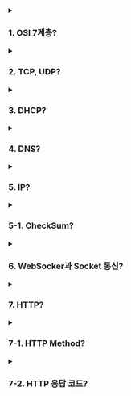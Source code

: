 <details>
  <summary><h3>1. OSI 7계층?</h3></summary>
  <ul>
    <li> OSI 7계층은 네트워크의 통신 과정을 7개의 계층으로 나눈 모델입니다. </li>
    <ul>
      <li> Physical Layer (물리 계층) : 실제 장치들을 통해 데이터를 전송합니다. </li>
      <li> Data Link Layer (데이터 링크 계층) : 네트워크 기기들 사이의 데이터 전송 및 물리 주소를 관리합니다. </li>
      <li> Network Layer (네트워크 계층) : 다양한 네트워크 간의 통신 경로를 선택합니다. </li>
      <li> Transport Layer (전송 계층) : 호스트 간의 신뢰성 있는 데이터 전송을 담당합니다. </li>
      <li> Session Layer (세션 계층) : 통신 세션을 구성하고 관리합니다. </li>
      <li> Presentation Layer (표현 계층) : 데이터의 표현 방식을 관리하고 암호화합니다. </li>
      <li> Application Layer (응용 계층) : 사용자와 가장 가깝게 위치하며, 사용자의 요청과 응답을 처리합니다. </li>
    </ul>
    <li> Transport Layer는 데이터의 신뢰성 있는 전송을 담당하며, 이를 위해 세그먼트라는 단위로 데이터를 분할하고, 오류 검출, 재전송, 흐름 제어 등을 수행합니다. </li>
    <li> Network Layer는 다양한 네트워크 간의 통신 경로를 선택하고, 이를 위해 패킷이라는 단위로 데이터를 분할합니다. 라우팅, IP 주소 할당 등의 역할을 합니다. </li>
    <li> L3 스위치는 기본적으로 스위치의 기능을 가지면서 라우터의 기능을 일부 가지고 있는 장비로, 빠른 속도로 데이터를 전송하면서도 라우팅 기능을 수행할 수 있습니다. </li>
    <li> 라우터는 네트워크 계층에서 동작하며, 다양한 네트워크 간의 통신 경로를 선택하는 역할을 합니다. </li>
    <li> 각 계층의 단위 </li>
    <ul>
      <li> Physical Layer : Bit </li>
      <li> Data Link Layer : Frame </li>
      <li> Network Layer : Packet </li>
      <li> Transport Layer : Segment </li>
    </ul>
    <li> 헤더의 Packing Order는 데이터가 송신자로부터 수신자로 전송되는 과정에서 각 계층에서 헤더가 추가되는 순서를 의미합니다. 송신 측에서는 Application Layer에서 Physical Layer로 내려가며 헤더가 추가되고, 수신 측에서는 Physical Layer에서 Application Layer로 올라가며 헤더가 제거됩니다. </li>
    <li> ARP (Address Resolution Protocol)는 IP 주소를 물리적 네트워크 주소로 변환하는 프로토콜입니다. 네트워크에서 통신을 하려면 이 두 주소가 모두 필요하기 때문에 ARP는 중요한 역할을 합니다. </li>
  </ul>
</details>

<details>
  <summary><h3>2. TCP, UDP?</h3></summary>
  <ul>
    <li> TCP (Transmission Control Protocol)와 UDP (User Datagram Protocol)는 모두 네트워크에서 데이터를 전송하는 방법을 정의하는 프로토콜입니다. 그러나 두 프로토콜에는 몇 가지 중요한 차이점이 있습니다. </li>
    <ul>
      <li> TCP는 연결 지향적인 프로토콜로, 데이터 전송 전에 통신할 장치 간에 연결을 설정합니다. 이를 통해 데이터의 순서 보장 및 재전송 기능을 제공하므로 신뢰성 있는 데이터 전송을 보장합니다. </li>
      <li> 반면에 UDP는 비연결형 프로토콜로, 데이터 전송 전에 별도의 연결 설정 없이 데이터를 전송합니다. 그래서 TCP보다 빠르지만, 데이터의 순서 보장이나 재전송 기능이 없어 신뢰성이 낮습니다. </li>
    </ul>
    <li> HTTP는 웹 통신에 사용되는 프로토콜로, 웹 페이지의 안정적인 로딩을 보장하기 위해 신뢰성 있는 TCP를 사용합니다. </li>
    <li> 그러나 HTTP/3에서는 QUIC라는 새로운 프로토콜을 도입하였는데, 이는 UDP 위에서 작동하면서 TCP의 신뢰성을 보장하는 기능을 지원합니다. 이렇게 하면 TCP의 느린 속도와 연결 설정에 소요되는 시간을 줄이면서도 신뢰성을 유지할 수 있습니다. </li>
    <li> 새로운 통신 프로토콜을 구현할 때 TCP나 UDP를 선택하는 기준은 그 프로토콜이 필요로 하는 성능과 특성에 따라 달라집니다. 예를 들어, 신뢰성이 중요하고 데이터의 순서가 중요한 경우에는 TCP를, 신속한 데이터 전송이 중요하고 데이터의 손실이 허용되는 경우에는 UDP를 선택할 수 있습니다. </li>
    <li> Checksum은 데이터의 오류를 검출하는 방법입니다. 전송할 데이터에 대한 체크섬 값을 계산하여 데이터와 함께 전송하고, 수신 측에서는 받은 데이터에 대해 체크섬 값을 계산하여 전송된 체크섬 값과 비교합니다. 이 값이 일치하지 않으면 데이터에 오류가 있음을 알 수 있습니다. </li>
    <li> TCP와 UDP 모두 체크섬을 수행하며, 이를 통해 데이터의 오류를 검출할 수 있습니다. 그러나 체크섬은 오류를 검출만 할 뿐, 오류를 정정하지는 않습니다. </li>
    <li> TCP의 신뢰성을 보장하는 방법은 다음과 같습니다 </li>
    <ul>
      <li> 데이터 순서 보장: TCP는 전송할 데이터를 순서대로 번호를 매기고, 수신 측에서는 이 번호를 기준으로 데이터를 재조립합니다. </li>
      <li> 재전송: TCP는 수신 측에서 데이터의 수신을 확인하는 ACK 패킷을 기다리며, 이 패킷을 받지 못하면 데이터를 재전송합니다. </li>
      <li> 흐름 제어: TCP는 수신 측의 데이터 처리 능력을 고려하여 데이터의 전송 속도를 조절합니다. </li>
    </ul>
    <li>  TCP의 혼잡 제어는 네트워크의 혼잡 상황을 감지하고 이에 따라 데이터의 전송 속도를 조절하는 기능입니다. 혼잡 상황을 감지하면 전송 속도를 줄이고, 혼잡이 해소되면 전송 속도를 늘리는 방식으로 네트워크의 성능을 최적화합니다. </li>
  </ul>
</details>

<details>
  <summary><h3>3. DHCP?</h3></summary>
  <ul>
    <li> DHCP (Dynamic Host Configuration Protocol)는 네트워크에 연결된 장치에 자동으로 IP 주소와 기타 네트워크 설정을 제공하는 프로토콜입니다. 이를 통해 네트워크 관리자는 수동으로 각 장치에 IP 주소를 할당할 필요가 없게 됩니다. </li>
    <li> DHCP는 OSI 모델의 Application Layer, 즉 7계층에서 작동합니다. </li>
    <ul>
      <li> DHCP Discover: 클라이언트가 네트워크에 연결되면 DHCP Discover 패킷을 네트워크에 브로드캐스트하여 DHCP 서버를 찾습니다. </li>
      <li> DHCP Offer: DHCP 서버가 이 패킷을 받으면 사용 가능한 IP 주소를 찾아 DHCP Offer 패킷을 클라이언트에게 보냅니다. </li>
      <li> DHCP Request: 클라이언트는 Offer를 받으면 이 IP 주소를 요청하는 DHCP Request 패킷을 서버에게 보냅니다. </li>
      <li> DHCP ACK: 서버는 이 요청을 받고 IP 주소를 클라이언트에게 할당하며, 이를 알리기 위해 DHCP ACK 패킷을 보냅니다. </li>
    </ul>
    <li> DHCP에서 UDP를 사용하는 이유는 DHCP가 신속한 통신을 요구하고, 연결 설정에 시간을 소비할 필요가 없기 때문입니다. 또한, DHCP 통신은 대부분 로컬 네트워크 내에서 이루어지므로 패킷 손실의 가능성이 낮습니다. </li>
    <li> DHCP는 IP 주소 외에도 서브넷 마스크, 기본 게이트웨이, DNS 서버 주소 등의 정보를 제공할 수 있습니다. </li>
    <li> DHCP의 유효기간, 즉 리스 시간은 DHCP 서버 설정에 따라 다르지만 일반적으로는 몇 시간에서 몇 일 사이입니다. 이 기간이 만료되면 클라이언트는 새로운 IP 주소를 요청해야 합니다. </li>
  </ul>
</details>

<details>
  <summary><h3>4. DNS?</h3></summary>
  <ul>
    <li> DNS (Domain Name System)는 사람이 이해하기 쉬운 도메인 이름을 컴퓨터가 이해할 수 있는 IP 주소로 변환하는 시스템입니다. 예를 들어, www.example.com 이라는 도메인 이름을 해당 웹 서버의 IP 주소로 변환합니다. </li>
    <li> DNS는 OSI 모델의 Application Layer, 즉 7계층에서 작동합니다. </li>
    <li> DNS는 주로 UDP를 사용하지만, 쿼리 응답이 512바이트를 초과하거나 특정 상황에서는 TCP를 사용하기도 합니다. </li>
    <li> DNS에서는 Recursive Query와 Iterative Query 두 가지 방식의 쿼리가 있습니다. </li>
    <ul>
      <li> Recursive Query: 클라이언트가 DNS 서버에 쿼리를 보내면, DNS 서버는 요청받은 정보를 찾아서 클라이언트에게 직접 응답합니다. </li>
      <li> Iterative Query: 클라이언트가 DNS 서버에 쿼리를 보내면, DNS 서버는 요청받은 정보를 찾아서 다른 DNS 서버를 가리키는 정보를 클라이언트에게 응답합니다. 그런 다음 클라이언트는 해당 DNS 서버에 다시 쿼리를 보냅니다. </li>
    </ul>
    <li> DNS 쿼리 과정에서 손실이 발생하면, 클라이언트는 일정 시간 후에 쿼리를 다시 보내는 방식으로 처리합니다. </li>
    <li> DNS 레코드 타입 중 A, CNAME, AAAA의 차이는 다음과 같습니다. </li>
    <ul>
      <li> A 레코드: 도메인 이름을 IPv4 주소로 변환합니다. </li>
      <li> CNAME 레코드: 도메인 이름을 다른 도메인 이름으로 변환합니다. 일종의 별칭을 제공하는 역할을 합니다. </li>
      <li> AAAA 레코드: 도메인 이름을 IPv6 주소로 변환합니다. </li>
    </ul>
    <li> hosts 파일은 도메인 이름과 IP 주소의 매핑을 저장하는 시스템 파일입니다. DNS 조회 전에 hosts 파일을 먼저 확인하여 해당 도메인 이름의 IP 주소가 있는지 확인합니다. 따라서 hosts 파일의 우선순위가 DNS보다 높습니다. 이를 통해 DNS 조회 없이도 도메인 이름을 IP 주소로 변환할 수 있습니다. </li>
  </ul>
</details>

<details>
  <summary><h3>5. IP?</h3></summary>
  <ul>
    <li> IP 주소 (Internet Protocol Address)는 인터넷에 연결된 장치를 식별하고 위치를 지정하는 데 사용되는 고유한 주소입니다. 이를 통해 데이터 패킷이 올바른 목적지로 전송될 수 있습니다. </li>
    <li> IPv4 주소 고갈 문제는 여러 가지 방법으로 해결할 수 있습니다. 가장 흔한 방법은 NAT (Network Address Translation) 기술을 사용하여 사설 IP 주소를 공인 IP 주소로 변환하는 것입니다. 또한, CIDR (Classless Inter-Domain Routing) 방식을 통해 IP 주소 공간을 더 효율적으로 사용하거나, IPv6를 도입하여 주소 공간을 확장하는 방법도 있습니다. </li>
    <li> IPv4와 IPv6의 주요 차이점. </li>
    <ul>
      <li> 주소 크기: IPv4는 32비트 주소를 사용하여 약 43억 개의 주소를 제공하는 반면, IPv6는 128비트 주소를 사용하여 더 많은 주소를 제공합니다. </li>
      <li> 주소 표현 방식: IPv4 주소는 점으로 구분된 4개의 10진수로 표현되며, IPv6 주소는 콜론으로 구분된 8개의 16진수로 표현됩니다. </li>
    </ul>
    <li> IPv4를 사용하는 장비와 IPv6를 사용하는 장비가 같은 네트워크에서 통신하려면, 터널링이나 듀얼 스택과 같은 특별한 기술이 필요합니다. </li>
    <li> IP 프로토콜 자체는 패킷의 손실, 순서 변경, 중복 등에 대해 보장하지 않습니다. 이러한 기능은 TCP와 같은 상위 계층의 프로토콜에서 처리합니다. </li>
    <li> IPv4에서 수행하는 Checksum은 헤더의 오류를 검출하기 위한 것이며, TCP에서 수행하는 Checksum은 전체 패킷의 오류를 검출하기 위한 것입니다. </li>
    <li> TTL (Time to Live) 또는 Hop Limit은 패킷이 네트워크에서 얼마나 오래 살아있을 수 있는지를 나타내는 값입니다. 이 값이 0이 되면 패킷은 삭제됩니다. </li>
    <li> IP 주소는 장치를 네트워크 상에서 고유하게 식별하는 데 사용되며, MAC 주소는 네트워크 카드의 물리적인 주소를 나타냅니다. IP 주소는 동적으로 변경될 수 있지만, MAC 주소는 장비의 하드웨어에 고정되어 있습니다. </li>
  </ul>
</details>

<details>
  <summary><h3>5-1. CheckSum?</h3></summary>
  <ul>
    <li> Checksum은 데이터의 무결성을 확인하기 위해 사용되는 간단한 오류 검출 방법입니다. 데이터의 각 비트를 더하거나 XOR 연산을 수행하는 등의 방법으로 생성됩니다. </li>
    <ul>
      <li> 데이터를 전송할 때, 데이터와 함께 생성된 checksum을 함께 보냅니다.  </li>
      <li> 수신자는 받은 데이터로 동일한 방법으로 checksum을 다시 계산하고, 받은 checksum과 비교합니다.  </li>
      <li> checksum이 일치하면 데이터가 정확하게 전송되었다고 판단하고, 일치하지 않으면 데이터에 오류가 있음을 알 수 있습니다. </li>
    </ul>
    <li> Checksum은 간단하고 빠르게 계산할 수 있는 장점이 있지만, 고급 오류 검출 기능을 제공하지 않습니다. </li>
    <li> 예를 들어, 두 비트가 동시에 변경되면 checksum이 동일하게 유지될 수 있어 이런 오류를 검출하지 못할 수 있습니다. 이런 이유로, 더 복잡한 오류 검출 및 복구 기능이 필요한 경우에는 CRC (Cyclic Redundancy Check), 해시 함수, 패리티 비트, ECC (Error Correction Code) 등의 방법이 사용됩니다. </li>
  </ul>
</details>

<details>
  <summary><h3>6. WebSocker과 Socket 통신?</h3></summary>
  <ul>
    <li> 웹소켓과 소켓 통신은 비슷한 개념이지만 사용되는 환경과 목적이 다릅니다. </li>
    <ul>
      <li> 소켓 통신: 네트워크 상에서 두 대의 컴퓨터가 데이터를 주고받는 통신 방식입니다. TCP/IP 프로토콜을 기반으로 하며, 서버와 클라이언트 간의 연결이 지속적으로 유지되어 실시간 통신이 가능합니다. </li>
      <li> 웹소켓: 웹 환경에서 실시간 양방향 통신을 가능하게 하는 프로토콜입니다. 기존의 HTTP 프로토콜이 요청-응답 패턴으로 동작하는 데 반해, 웹소켓은 서버와 클라이언트 사이에 지속적인 연결을 유지하고, 양방향 통신을 가능하게 합니다. </li>
    </ul>
    <li> 소켓과 포트의 차이 </li>
    <ul>
      <li> 소켓: 네트워크 통신을 위한 인터페이스로, IP 주소와 포트 번호의 조합으로 구성됩니다. 소켓을 통해 데이터를 송수신합니다. </li>
      <li> 포트: 네트워크 서비스가 운영되는 논리적인 접근 지점입니다. 한 대의 컴퓨터 내에서 여러 개의 서비스가 동시에 운영될 수 있게 하며, 각 서비스는 고유의 포트 번호를 갖습니다. </li>
    </ul>
    <li> 여러 소켓이 있을 때, 각 소켓의 포트 번호는 모두 다를 수 있습니다. 같은 컴퓨터 내에서 여러 개의 서비스가 동시에 운영될 때, 서비스를 구분하기 위해 각각 다른 포트 번호를 사용합니다. 하지만 다른 IP 주소에서 온 연결 요청이라면 같은 포트 번호를 사용하는 것도 가능합니다. </li>
  </ul>
</details>

<details>
  <summary><h3>7. HTTP?</h3></summary>
  <ul>
    <li> HTTP (HyperText Transfer Protocol)는 웹에서 정보를 주고받기 위한 프로토콜입니다. </li>
    <li> 클라이언트에서 서버로 요청을 보내고, 서버에서는 이에 대한 응답을 보내는 방식으로 동작합니다. HTTP는 상태를 유지하지 않는(stateless) 프로토콜로, 각 요청과 응답이 독립적입니다. </li>
    <li> 공개키와 대칭키는 암호화 방식에서 사용되는 두 가지 주요 키 종류입니다. </li>
    <ul>
      <li> 공개키: 두 개의 키(공개키와 개인키)를 사용하는 방식으로, 하나의 키로 암호화하면 다른 키로만 복호화할 수 있습니다. 이를 통해 정보를 안전하게 전송할 수 있습니다. </li>
      <li> 대칭키: 암호화와 복호화에 같은 키를 사용하는 방식입니다. 처리 속도가 빠르지만, 키를 안전하게 교환하는 문제가 있습니다. </li>
    </ul>
    <li> HTTPS Handshake 과정에서 인증서를 사용하는 이유는 서버의 신원을 확인하고, 클라이언트와 서버 간에 공유할 비밀키를 안전하게 교환하기 위해서입니다. 인증서는 신뢰할 수 있는 CA(Certificate Authority)에 의해 발행되며, 서버의 공개키와 서버의 신원 정보를 포함하고 있습니다. </li>
    <li> SSL(Secure Sockets Layer)과 TLS(Transport Layer Security)는 둘 다 데이터를 안전하게 전송하기 위한 프로토콜입니다. SSL은 Netscape에서 처음 개발되었고, 그 후에 IETF의 표준인 TLS로 발전하였습니다. TLS는 SSL 3.0 버전을 기반으로 개발되었으며, 보안 강화를 위한 여러 개선 사항이 포함되어 있습니다. 현재는 대부분의 웹 브라우저와 서버가 TLS를 지원하고 있습니다. </li>
  </ul>
</details>

<details>
  <summary><h3>7-1. HTTP Method?</h3></summary>
  <ul>
    <li> HTTP 메소드는 HTTP 프로토콜에서 요청의 종류를 정의하는 방법입니다. 주요 HTTP 메소드에는 다음과 같은 것들이 있습니다. </li>
    <ul>
      <li> GET: 특정 리소스의 표현을 요청합니다. </li>
      <li> POST: 특정 리소스에 데이터를 전송하여 처리를 요청합니다. </li>
      <li> PUT: 특정 리소스의 상태를 업데이트하거나, 존재하지 않는 경우 새로 생성합니다. </li>
      <li> DELETE: 특정 리소스를 삭제합니다. </li>
      <li> PATCH: 리소스의 일부만을 수정합니다. </li>
      <li> HEAD: GET과 동일하지만, 본문을 제외하고 헤더 정보만 요청합니다. </li>
      <li> OPTIONS: 특정 리소스에 대해 사용 가능한 메소드를 조회합니다. </li>
    </ul>
    <li> HTTP 메소드의 멱등성(idempotence)은 동일한 요청을 여러 번 보내도 결과가 변하지 않는 특성을 말합니다. 예를 들어, GET, PUT, DELETE 등의 메소드는 멱등성을 가지고 있습니다. </li>
    <li> GET과 POST의 주요 차이점은 다음과 같습니다. </li>
    <ul>
      <li> GET: 서버로부터 정보를 조회하기 위해 사용되며, 요청 정보를 URL에 포함하여 전송합니다. </li>
      <li> POST: 클라이언트에서 서버로 어떤 정보를 전송하기 위해 사용되며, 요청 정보를 HTTP 메시지의 본문에 담아 전송합니다. </li>
    </ul>
    <li> POST와 PUT, PATCH의 차이는 다음과 같습니다. </li>
    <ul>
      <li> POST: 서버에 새로운 리소스를 생성하기 위해 사용됩니다. </li>
      <li> PUT: 서버의 특정 리소스를 완전히 대체하기 위해 사용됩니다. </li>
      <li> PATCH: 서버의 특정 리소스의 일부만을 변경하기 위해 사용됩니다. </li>
    </ul>
    <li> HTTP 1.1 이후로 GET 메소드에서도 본문(Body)을 통해 데이터를 전송할 수 있게 되었지만, 이 방식은 여전히 지양됩니다. 이는 주로 GET이 설계 원리와 관례에 따라 본문을 포함하지 않는 방식으로 사용되기 때문입니다. GET은 리소스를 조회하는 데 사용되며, 본문이 아닌 URL의 쿼리 파라미터를 통해 필요한 정보를 전달하는 것이 일반적입니다. 또한, 일부 웹 서버와 프록시, 캐싱 시스템 등에서는 GET 요청의 본문을 무시하거나 오류를 반환하는 경우도 있어, 호환성 문제가 발생할 수 있습니다. </li>
  </ul>
</details>

<details>
  <summary><h3>7-2. HTTP 응답 코드?</h3></summary>
  <ul>
    <li> HTTP 응답 코드는 클라이언트의 요청이 어떻게 처리되었는지를 나타내는 세 자리 숫자입니다. </li>
    <ul>
      <li> 1xx (정보): 요청을 받았고, 프로세스를 계속 진행 중임을 나타냅니다. </li>
      <li> 2xx (성공): 요청이 성공적으로 받았으며, 이해되었고, 수락되었음을 나타냅니다. </li>
      <li> 3xx (리다이렉션): 클라이언트는 요청을 완료하기 위해 추가 작업을 해야 함을 나타냅니다. </li>
      <li> 4xx (클라이언트 오류): 요청 문법이 잘못되었거나 요청을 처리할 수 없음을 나타냅니다. </li>
      <li> 5xx (서버 오류): 서버가 명백히 유효한 요청에 대해 충족할 수 없음을 나타냅니다. </li>
    </ul>
    <li> 401 (Unauthorized)와 403 (Forbidden)의 차이는 다음과 같습니다. </li>
    <ul>
      <li> 401 (Unauthorized): 클라이언트가 자신을 인증하기 위한 정보를 제공하지 않았을 때 서버가 반환하는 응답 코드입니다. 클라이언트는 인증 정보를 제공하여 다시 요청할 수 있습니다. </li>
      <li> 403 (Forbidden): 클라이언트가 요청한 리소스에 대한 접근 권한이 없을 때 서버가 반환하는 응답 코드입니다. 403 응답은 클라이언트가 리소스에 접근하는 것이 완전히 금지된 경우를 나타냅니다. </li>
    </ul>
    <li> 200 (OK)와 201 (Created)의 차이는 다음과 같습니다. </li>
    <ul>
      <li> 200 (OK): 요청이 성공적으로 처리되었음을 나타냅니다. GET, HEAD, POST, PUT, PATCH 등의 요청 메소드에 사용될 수 있습니다. </li>
      <li> 201 (Created): 클라이언트의 요청이 성공적으로 수행되어 새로운 리소스가 생성되었음을 나타냅니다. 주로 POST 요청에 대한 응답으로 사용됩니다. 이 응답은 생성된 리소스의 URI를 포함하는 Location 헤더를 통해 클라이언트에게 반환됩니다. </li>
    </ul>
  </ul>
</details>
